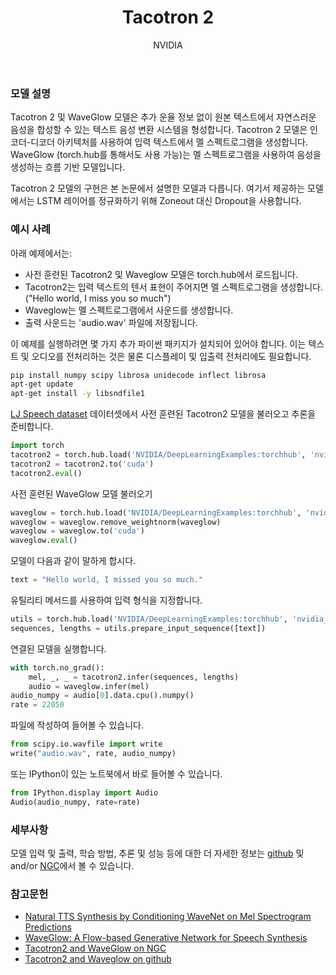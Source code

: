 ﻿---
layout: hub_detail
background-class: hub-background
body-class: hub
title: Tacotron 2
summary: The Tacotron 2 model for generating mel spectrograms from text
category: researchers
image: nvidia_logo.png
author: NVIDIA
tags: [audio]
github-link: https://github.com/NVIDIA/DeepLearningExamples/tree/master/PyTorch/SpeechSynthesis/Tacotron2
github-id: NVIDIA/DeepLearningExamples
featured_image_1: tacotron2_diagram.png
featured_image_2: no-image
accelerator: cuda
order: 10
demo-model-link: https://huggingface.co/spaces/pytorch/Tacotron2
---


### 모델 설명

Tacotron 2 및 WaveGlow 모델은 추가 운율 정보 없이 원본 텍스트에서 자연스러운 음성을 합성할 수 있는 텍스트 음성 변환 시스템을 형성합니다. Tacotron 2 모델은 인코더-디코더 아키텍처를 사용하여 입력 텍스트에서 멜 스펙트로그램을 생성합니다. WaveGlow (torch.hub를 통해서도 사용 가능)는 멜 스펙트로그램을 사용하여 음성을 생성하는 흐름 기반 모델입니다.

Tacotron 2 모델의 구현은 본 논문에서 설명한 모델과 다릅니다. 여기서 제공하는 모델에서는 LSTM 레이어를 정규화하기 위해 Zoneout 대신 Dropout을 사용합니다.

### 예시 사례

아래 예제에서는:
- 사전 훈련된 Tacotron2 및 Waveglow 모델은 torch.hub에서 로드됩니다.
- Tacotron2는 입력 텍스트의 텐서 표현이 주어지면 멜 스펙트로그램을 생성합니다. ("Hello world, I miss you so much")
- Waveglow는 멜 스펙트로그램에서 사운드를 생성합니다.
- 출력 사운드는 'audio.wav' 파일에 저장됩니다.

이 예제를 실행하려면 몇 가지 추가 파이썬 패키지가 설치되어 있어야 합니다.
이는 텍스트 및 오디오를 전처리하는 것은 물론 디스플레이 및 입출력 전처리에도 필요합니다.
```bash
pip install numpy scipy librosa unidecode inflect librosa
apt-get update
apt-get install -y libsndfile1
```

[LJ Speech dataset](https://keithito.com/LJ-Speech-Dataset/) 데이터셋에서 사전 훈련된 Tacotron2 모델을 불러오고 추론을 준비합니다.
```python
import torch
tacotron2 = torch.hub.load('NVIDIA/DeepLearningExamples:torchhub', 'nvidia_tacotron2', model_math='fp16')
tacotron2 = tacotron2.to('cuda')
tacotron2.eval()
```

사전 훈련된 WaveGlow 모델 불러오기
```python
waveglow = torch.hub.load('NVIDIA/DeepLearningExamples:torchhub', 'nvidia_waveglow', model_math='fp16')
waveglow = waveglow.remove_weightnorm(waveglow)
waveglow = waveglow.to('cuda')
waveglow.eval()
```

모델이 다음과 같이 말하게 합시다.
```python
text = "Hello world, I missed you so much."
```

유틸리티 메서드를 사용하여 입력 형식을 지정합니다.
```python
utils = torch.hub.load('NVIDIA/DeepLearningExamples:torchhub', 'nvidia_tts_utils')
sequences, lengths = utils.prepare_input_sequence([text])
```

연결된 모델을 실행합니다.
```python
with torch.no_grad():
    mel, _, _ = tacotron2.infer(sequences, lengths)
    audio = waveglow.infer(mel)
audio_numpy = audio[0].data.cpu().numpy()
rate = 22050
```

파일에 작성하여 들어볼 수 있습니다.
```python
from scipy.io.wavfile import write
write("audio.wav", rate, audio_numpy)
```

또는 IPython이 있는 노트북에서 바로 들어볼 수 있습니다.
```python
from IPython.display import Audio
Audio(audio_numpy, rate=rate)
```

### 세부사항
모델 입력 및 출력, 학습 방법, 추론 및 성능 등에 대한 더 자세한 정보는 [github](https://github.com/NVIDIA/DeepLearningExamples/tree/master/PyTorch/Classification/ConvNets/resnet50v1.5) 및 and/or [NGC](https://ngc.nvidia.com/catalog/resources/nvidia:resnet_50_v1_5_for_pytorch)에서 볼 수 있습니다.

### 참고문헌

 - [Natural TTS Synthesis by Conditioning WaveNet on Mel Spectrogram Predictions](https://arxiv.org/abs/1712.05884)
 - [WaveGlow: A Flow-based Generative Network for Speech Synthesis](https://arxiv.org/abs/1811.00002)
 - [Tacotron2 and WaveGlow on NGC](https://ngc.nvidia.com/catalog/resources/nvidia:tacotron_2_and_waveglow_for_pytorch)
 - [Tacotron2 and Waveglow on github](https://github.com/NVIDIA/DeepLearningExamples/tree/master/PyTorch/SpeechSynthesis/Tacotron2)
